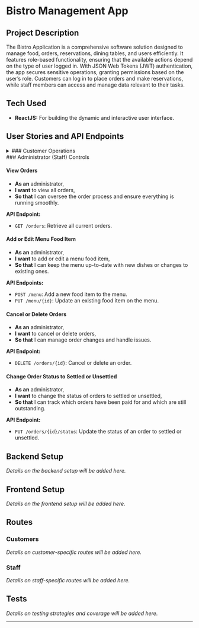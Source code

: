 # Bistro Management App

## Project Description

The Bistro Application is a comprehensive software solution designed to manage food, orders, reservations, dining tables, and users efficiently. It features role-based functionality, ensuring that the available actions depend on the type of user logged in. With JSON Web Tokens (JWT) authentication, the app secures sensitive operations, granting permissions based on the user’s role. Customers can log in to place orders and make reservations, while staff members can access and manage data relevant to their tasks.

## Tech Used

- **ReactJS:** For building the dynamic and interactive user interface.

## User Stories and API Endpoints
<details>
<summary>### Customer Operations</summary>

#### View Menu
- **As a** user,
- **I want** to view the menu,
- **So that** I can see the available dishes and make informed choices.

**API Endpoint:**
- `GET /menu`: Retrieve all menu items.

#### Order from Menu
- **As a** user,
- **I want** to order from the menu,
- **So that** I can enjoy my selected dishes.

**API Endpoint:**
- `POST /orders`: Place a new order.

#### Edit My Order
- **As a** user,
- **I want** to edit my order,
- **So that** I can make changes before it is prepared.

**API Endpoint:**
- `PUT /orders/{id}`: Update an existing order.

#### Reserve/Cancel a Table
- **As a** user,
- **I want** to reserve or cancel a table,
- **So that** I can ensure a table is available when I arrive or cancel if my plans change.

**API Endpoints:**
- `POST /reservations`: Make a new reservation.
- `DELETE /reservations/{id}`: Cancel a reservation.
</details>
### Administrator (Staff) Controls

#### View Orders
- **As an** administrator,
- **I want** to view all orders,
- **So that** I can oversee the order process and ensure everything is running smoothly.

**API Endpoint:**
- `GET /orders`: Retrieve all current orders.

#### Add or Edit Menu Food Item
- **As an** administrator,
- **I want** to add or edit a menu food item,
- **So that** I can keep the menu up-to-date with new dishes or changes to existing ones.

**API Endpoints:**
- `POST /menu`: Add a new food item to the menu.
- `PUT /menu/{id}`: Update an existing food item on the menu.

#### Cancel or Delete Orders
- **As an** administrator,
- **I want** to cancel or delete orders,
- **So that** I can manage order changes and handle issues.

**API Endpoint:**
- `DELETE /orders/{id}`: Cancel or delete an order.

#### Change Order Status to Settled or Unsettled
- **As an** administrator,
- **I want** to change the status of orders to settled or unsettled,
- **So that** I can track which orders have been paid for and which are still outstanding.

**API Endpoint:**
- `PUT /orders/{id}/status`: Update the status of an order to settled or unsettled.

## Backend Setup

*Details on the backend setup will be added here.*

## Frontend Setup

*Details on the frontend setup will be added here.*

## Routes

### Customers

*Details on customer-specific routes will be added here.*

### Staff

*Details on staff-specific routes will be added here.*

## Tests

*Details on testing strategies and coverage will be added here.*

---

